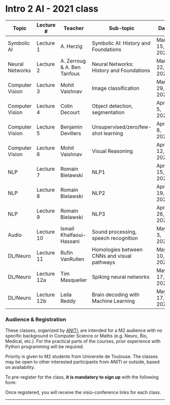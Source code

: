 # Intro 2 AI  -  2021 class


| Topic | Lecture # | Teacher |Sub-topic | Date  |  Time   |
|--------------|----------|---------------|----------------------------|--------------|--------|
| Symbolic AI  | Lecture 1 | A. Herzig | Symbolic AI: History and Foundations |  March 15, 2021 | 5-7pm |
| Neural Networks  | Lecture 2 | A. Zerroug & A. Ben Tanfous | Neural Networks: History and Foundations |  March 22, 2021 | 5-7pm |
| Computer Vision  | Lecture 3 | Mohit Vaishnav | Image classification |  March 29, 2021 | 5-7pm |
| Computer Vision  | Lecture 4 | Colin Decourt | Object detection, segmentation |  April 5, 2021 | 5-7pm |
| Computer Vision  | Lecture 5 | Benjamin Devillers | Unsupervised/zero/few-shot learning |  April 8, 2021 | 5-7pm |
| Computer Vision  | Lecture 6 | Mohit Vaishnav | Visual Reasoning |  April 12, 2021 | 5-7pm |
| NLP  | Lecture 7 | Romain Bielawski | NLP1 |  April 15, 2021 | 5-7pm |
| NLP  | Lecture 8 | Romain Bielawski | NLP2 |  April 19, 2021 | 5-7pm |
| NLP  | Lecture 9 | Romain Bielawski | NLP3 |  April 26, 2021 | 5-7pm |
| Audio  | Lecture 10 | Ismail Khalfaoui-Hassani | Sound processing, speech recognition |  May 3, 2021 | 5-7pm |
| DL/Neuro  | Lecture 11 | Rufin VanRullen | Homologies between CNNs and visual pathways |  May 10, 2021 | 5-7pm |
| DL/Neuro  | Lecture 12a | Tim Masquelier | Spiking neural networks |  May 17, 2021 | 5-6pm |
| DL/Neuro  | Lecture 12b | Leila Reddy | Brain decoding with Machine Learning |  May 17, 2021 | 6-7pm |

### Audience & Registration
These classes, organized by [ANITI](https://aniti.univ-toulouse.fr/en/), are intended for a M2 audience with no specific background in Computer Science or Maths (e.g. Neuro, Bio, Medical, etc.). For the practical parts of the courses, prior experience with Python programming will be required. 

Priority is given to M2 students from Universite de Toulouse. The classes may be open to other interested participants from ANITI or outside, based on availability. 

To pre-register for the class, **it is mandatory to sign up** with the following form:

Once registered, you will receive the visio-conference links for each class.

---

